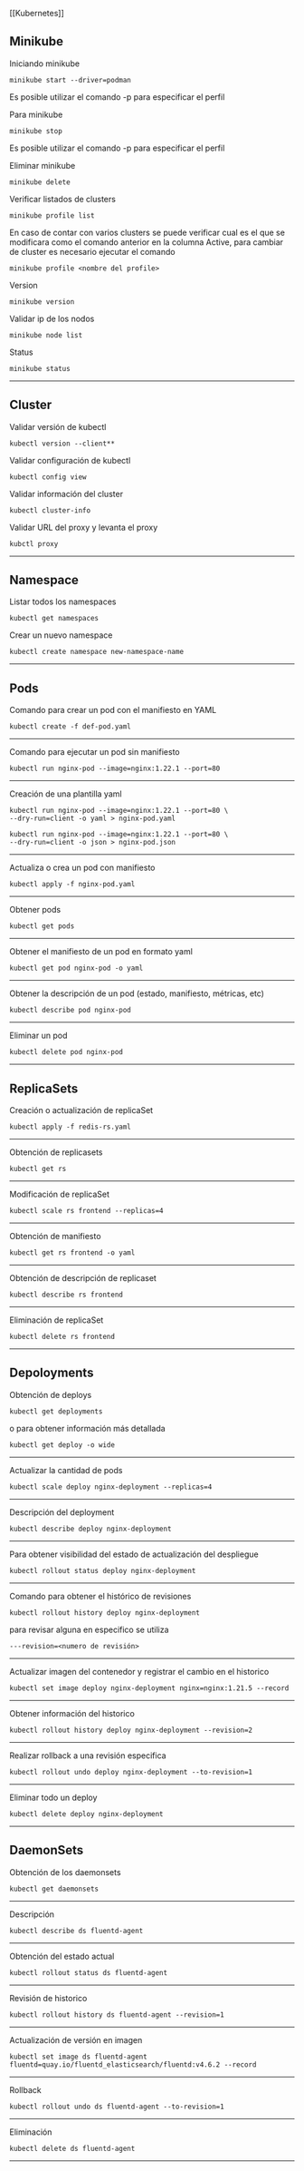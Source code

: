 [[Kubernetes]]

## Minikube
Iniciando minikube
```
minikube start --driver=podman
```
Es posible utilizar el comando -p para especificar el perfil


Para minikube
```
minikube stop
```
Es posible utilizar el comando -p para especificar el perfil


Eliminar minikube
```
minikube delete
```


Verificar listados de clusters
```
minikube profile list
```


En caso de contar con varios clusters se puede verificar cual es el que se modificara como el comando anterior en la columna Active, para cambiar de cluster es necesario ejecutar el comando
```
minikube profile <nombre del profile>
```


Version
```
minikube version
```


Validar ip de los nodos
```
minikube node list
```


Status
```
minikube status
```

---

## Cluster

Validar versión de kubectl
```
kubectl version --client**
```

Validar configuración de kubectl
```
kubectl config view
```

Validar información del cluster
```
kubectl cluster-info
```

Validar URL del proxy y levanta el proxy
```
kubctl proxy
```
---

## Namespace

Listar todos los namespaces
```
kubectl get namespaces
```

Crear un nuevo namespace
```
kubectl create namespace new-namespace-name
```
---

## Pods

Comando para crear un pod con el manifiesto en YAML
```
kubectl create -f def-pod.yaml
```
---
Comando para ejecutar un pod sin manifiesto
```
kubectl run nginx-pod --image=nginx:1.22.1 --port=80
```
---
Creación de una plantilla yaml
```
kubectl run nginx-pod --image=nginx:1.22.1 --port=80 \
--dry-run=client -o yaml > nginx-pod.yaml

kubectl run nginx-pod --image=nginx:1.22.1 --port=80 \
--dry-run=client -o json > nginx-pod.json
```
---
Actualiza o crea un pod con manifiesto
```
kubectl apply -f nginx-pod.yaml
```
---
Obtener pods
```
kubectl get pods
```
---
Obtener el manifiesto de un pod en formato yaml
```
kubectl get pod nginx-pod -o yaml
```
---
Obtener la descripción de un pod (estado, manifiesto, métricas, etc)
```
kubectl describe pod nginx-pod
```
---
Eliminar un pod
```
kubectl delete pod nginx-pod
```
---

## ReplicaSets

Creación o actualización de replicaSet
```
kubectl apply -f redis-rs.yaml
```
---
Obtención de replicasets
```
kubectl get rs
```
---
Modificación de replicaSet
```
kubectl scale rs frontend --replicas=4
```
---
Obtención de manifiesto
```
kubectl get rs frontend -o yaml
```
---
Obtención de descripción de replicaset
```
kubectl describe rs frontend
```
---
Eliminación de replicaSet
```
kubectl delete rs frontend
```
---

## Depoloyments

Obtención de deploys
```
kubectl get deployments
```

o para obtener información más detallada 
```
kubectl get deploy -o wide
```
---
Actualizar la cantidad de pods
```
kubectl scale deploy nginx-deployment --replicas=4
```
---
Descripción del deployment
```
kubectl describe deploy nginx-deployment
```
---
Para obtener visibilidad del estado de actualización del despliegue 
```
kubectl rollout status deploy nginx-deployment
```
---
Comando para obtener el histórico de revisiones
```
kubectl rollout history deploy nginx-deployment
```
para revisar alguna en especifico se utiliza
```
---revision=<numero de revisión>
```
---
Actualizar imagen del contenedor y registrar el cambio en el historico
```
kubectl set image deploy nginx-deployment nginx=nginx:1.21.5 --record
```
---
Obtener información del historico
```
kubectl rollout history deploy nginx-deployment --revision=2
```
---
Realizar rollback a una revisión especifica
```
kubectl rollout undo deploy nginx-deployment --to-revision=1
```
---
Eliminar todo un deploy
```
kubectl delete deploy nginx-deployment
```
---

## DaemonSets

Obtención de los daemonsets
```
kubectl get daemonsets
```
---
Descripción
```
kubectl describe ds fluentd-agent
```
---
Obtención del estado actual
```
kubectl rollout status ds fluentd-agent
```
---
Revisión de historico
```
kubectl rollout history ds fluentd-agent --revision=1
```
---
Actualización de versión en imagen
```
kubectl set image ds fluentd-agent fluentd=quay.io/fluentd_elasticsearch/fluentd:v4.6.2 --record
```
---
Rollback
```
kubectl rollout undo ds fluentd-agent --to-revision=1
```
---
Eliminación
```
kubectl delete ds fluentd-agent
```
---
